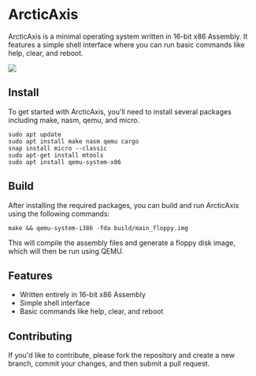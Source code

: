 # ArcticAxis
ArcticAxis is a minimal operating system written in 16-bit x86 Assembly. It features a simple shell interface where you can run basic commands like help, clear, and reboot.

<img src="./imgs/2023-09-01 18-43-54.png">

## Install
To get started with ArcticAxis, you'll need to install several packages including make, nasm, qemu, and micro.
```
sudo apt update
sudo apt install make nasm qemu cargo
snap install micro --classic
sudo apt-get install mtools
sudo apt install qemu-system-x86
```

## Build
After installing the required packages, you can build and run ArcticAxis using the following commands:
```
make && qemu-system-i386 -fda build/main_floppy.img
```
This will compile the assembly files and generate a floppy disk image, which will then be run using QEMU.

## Features
- Written entirely in 16-bit x86 Assembly
- Simple shell interface
- Basic commands like help, clear, and reboot

## Contributing
If you'd like to contribute, please fork the repository and create a new branch, commit your changes, and then submit a pull request.
